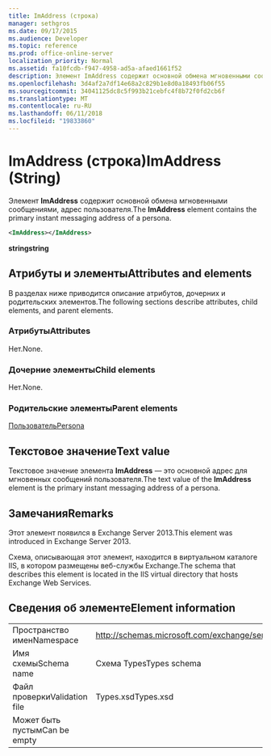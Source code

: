 ```yaml
---
title: ImAddress (строка)
manager: sethgros
ms.date: 09/17/2015
ms.audience: Developer
ms.topic: reference
ms.prod: office-online-server
localization_priority: Normal
ms.assetid: fa10fcdb-f947-4958-ad5a-afaed1661f52
description: Элемент ImAddress содержит основной обмена мгновенными сообщениями, адрес пользователя.
ms.openlocfilehash: 3d4af2a7df14e68a2c829b1e8d0a18493fb06f55
ms.sourcegitcommit: 34041125dc8c5f993b21cebfc4f8b72f0fd2cb6f
ms.translationtype: MT
ms.contentlocale: ru-RU
ms.lasthandoff: 06/11/2018
ms.locfileid: "19833860"
---
```

# <a name="imaddress-string"></a><span data-ttu-id="37570-103">ImAddress (строка)</span><span class="sxs-lookup"><span data-stu-id="37570-103">ImAddress (String)</span></span>

<span data-ttu-id="37570-104">Элемент **ImAddress** содержит основной обмена мгновенными сообщениями, адрес пользователя.</span><span class="sxs-lookup"><span data-stu-id="37570-104">The **ImAddress** element contains the primary instant messaging address of a persona.</span></span> 
  
```XML
<ImAddress></ImAddress>
```

 <span data-ttu-id="37570-105">**string**</span><span class="sxs-lookup"><span data-stu-id="37570-105">**string**</span></span>
## <a name="attributes-and-elements"></a><span data-ttu-id="37570-106">Атрибуты и элементы</span><span class="sxs-lookup"><span data-stu-id="37570-106">Attributes and elements</span></span>

<span data-ttu-id="37570-107">В разделах ниже приводится описание атрибутов, дочерних и родительских элементов.</span><span class="sxs-lookup"><span data-stu-id="37570-107">The following sections describe attributes, child elements, and parent elements.</span></span>
  
### <a name="attributes"></a><span data-ttu-id="37570-108">Атрибуты</span><span class="sxs-lookup"><span data-stu-id="37570-108">Attributes</span></span>

<span data-ttu-id="37570-109">Нет.</span><span class="sxs-lookup"><span data-stu-id="37570-109">None.</span></span>
  
### <a name="child-elements"></a><span data-ttu-id="37570-110">Дочерние элементы</span><span class="sxs-lookup"><span data-stu-id="37570-110">Child elements</span></span>

<span data-ttu-id="37570-111">Нет.</span><span class="sxs-lookup"><span data-stu-id="37570-111">None.</span></span>
  
### <a name="parent-elements"></a><span data-ttu-id="37570-112">Родительские элементы</span><span class="sxs-lookup"><span data-stu-id="37570-112">Parent elements</span></span>

[<span data-ttu-id="37570-113">Пользователь</span><span class="sxs-lookup"><span data-stu-id="37570-113">Persona</span></span>](persona.md)
  
## <a name="text-value"></a><span data-ttu-id="37570-114">Текстовое значение</span><span class="sxs-lookup"><span data-stu-id="37570-114">Text value</span></span>

<span data-ttu-id="37570-115">Текстовое значение элемента **ImAddress** — это основной адрес для мгновенных сообщений пользователя.</span><span class="sxs-lookup"><span data-stu-id="37570-115">The text value of the **ImAddress** element is the primary instant messaging address of a persona.</span></span> 
  
## <a name="remarks"></a><span data-ttu-id="37570-116">Замечания</span><span class="sxs-lookup"><span data-stu-id="37570-116">Remarks</span></span>

<span data-ttu-id="37570-117">Этот элемент появился в Exchange Server 2013.</span><span class="sxs-lookup"><span data-stu-id="37570-117">This element was introduced in Exchange Server 2013.</span></span>
  
<span data-ttu-id="37570-118">Схема, описывающая этот элемент, находится в виртуальном каталоге IIS, в котором размещены веб-службы Exchange.</span><span class="sxs-lookup"><span data-stu-id="37570-118">The schema that describes this element is located in the IIS virtual directory that hosts Exchange Web Services.</span></span>
  
## <a name="element-information"></a><span data-ttu-id="37570-119">Сведения об элементе</span><span class="sxs-lookup"><span data-stu-id="37570-119">Element information</span></span>

|||
|:-----|:-----|
|<span data-ttu-id="37570-120">Пространство имен</span><span class="sxs-lookup"><span data-stu-id="37570-120">Namespace</span></span>  <br/> |http://schemas.microsoft.com/exchange/services/2006/types  <br/> |
|<span data-ttu-id="37570-121">Имя схемы</span><span class="sxs-lookup"><span data-stu-id="37570-121">Schema name</span></span>  <br/> |<span data-ttu-id="37570-122">Схема Types</span><span class="sxs-lookup"><span data-stu-id="37570-122">Types schema</span></span>  <br/> |
|<span data-ttu-id="37570-123">Файл проверки</span><span class="sxs-lookup"><span data-stu-id="37570-123">Validation file</span></span>  <br/> |<span data-ttu-id="37570-124">Types.xsd</span><span class="sxs-lookup"><span data-stu-id="37570-124">Types.xsd</span></span>  <br/> |
|<span data-ttu-id="37570-125">Может быть пустым</span><span class="sxs-lookup"><span data-stu-id="37570-125">Can be empty</span></span>  <br/> ||
   

